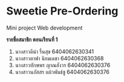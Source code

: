 # Sweetie Pre-Ordering 
Mini project Web development

**รายชื่อสมาชิก ตอนเรียนที่ 1**
1. นางสาวดีน่า รื่นสุข 6404062630341
2. นางสาวตาฟา นิยมเดชา 6404062630368
3. นางสาวทักษพร ญาณสังวร 6404062630376
4. นางสาวนภัสสร แผ้วพันธ์ชู 6404062630376
